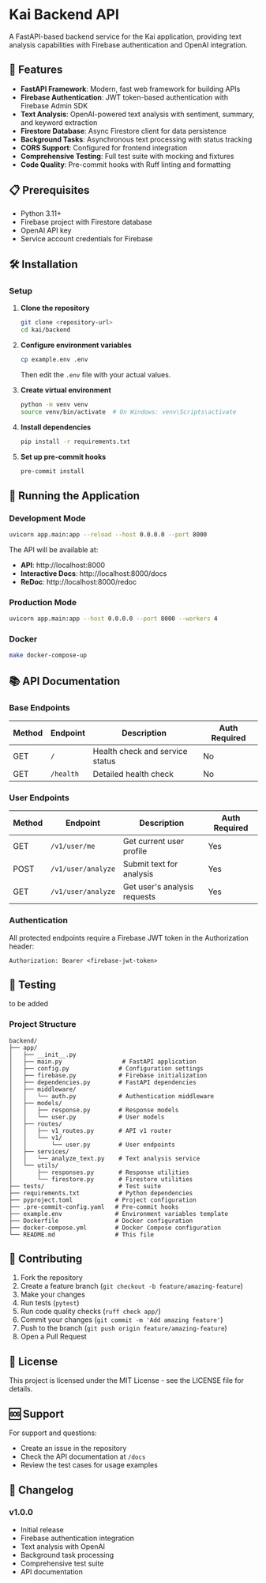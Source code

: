 # Kai Backend API

A FastAPI-based backend service for the Kai application, providing text analysis capabilities with Firebase authentication and OpenAI integration.

## 🚀 Features

- **FastAPI Framework**: Modern, fast web framework for building APIs
- **Firebase Authentication**: JWT token-based authentication with Firebase Admin SDK
- **Text Analysis**: OpenAI-powered text analysis with sentiment, summary, and keyword extraction
- **Firestore Database**: Async Firestore client for data persistence
- **Background Tasks**: Asynchronous text processing with status tracking
- **CORS Support**: Configured for frontend integration
- **Comprehensive Testing**: Full test suite with mocking and fixtures
- **Code Quality**: Pre-commit hooks with Ruff linting and formatting

## 📋 Prerequisites

- Python 3.11+
- Firebase project with Firestore database
- OpenAI API key
- Service account credentials for Firebase

## 🛠️ Installation

### Setup

1. **Clone the repository**
   ```bash
   git clone <repository-url>
   cd kai/backend
   ```

2. **Configure environment variables**
   ```bash
   cp example.env .env
   ```
   Then edit the `.env` file with your actual values.

3. **Create virtual environment**
   ```bash
   python -m venv venv
   source venv/bin/activate  # On Windows: venv\Scripts\activate
   ```

4. **Install dependencies**
   ```bash
   pip install -r requirements.txt
   ```

5. **Set up pre-commit hooks**
   ```bash
   pre-commit install
   ```

## 🚀 Running the Application

### Development Mode

```bash
uvicorn app.main:app --reload --host 0.0.0.0 --port 8000
```

The API will be available at:
- **API**: http://localhost:8000
- **Interactive Docs**: http://localhost:8000/docs
- **ReDoc**: http://localhost:8000/redoc

### Production Mode

```bash
uvicorn app.main:app --host 0.0.0.0 --port 8000 --workers 4
```

### Docker

```bash
make docker-compose-up
```

## 📚 API Documentation

### Base Endpoints

| Method | Endpoint | Description | Auth Required |
|--------|----------|-------------|---------------|
| GET | `/` | Health check and service status | No |
| GET | `/health` | Detailed health check | No |

### User Endpoints

| Method | Endpoint | Description | Auth Required |
|--------|----------|-------------|---------------|
| GET | `/v1/user/me` | Get current user profile | Yes |
| POST | `/v1/user/analyze` | Submit text for analysis | Yes |
| GET | `/v1/user/analyze` | Get user's analysis requests | Yes |

### Authentication

All protected endpoints require a Firebase JWT token in the Authorization header:

```http
Authorization: Bearer <firebase-jwt-token>
```

## 🧪 Testing
to be added

### Project Structure

```
backend/
├── app/
│   ├── __init__.py
│   ├── main.py                 # FastAPI application
│   ├── config.py              # Configuration settings
│   ├── firebase.py            # Firebase initialization
│   ├── dependencies.py        # FastAPI dependencies
│   ├── middleware/
│   │   └── auth.py            # Authentication middleware
│   ├── models/
│   │   ├── response.py        # Response models
│   │   └── user.py            # User models
│   ├── routes/
│   │   ├── v1_routes.py       # API v1 router
│   │   └── v1/
│   │       └── user.py        # User endpoints
│   ├── services/
│   │   └── analyze_text.py    # Text analysis service
│   └── utils/
│       ├── responses.py       # Response utilities
│       └── firestore.py       # Firestore utilities
├── tests/                     # Test suite
├── requirements.txt           # Python dependencies
├── pyproject.toml            # Project configuration
├── .pre-commit-config.yaml   # Pre-commit hooks
├── example.env               # Environment variables template
├── Dockerfile                # Docker configuration
├── docker-compose.yml        # Docker Compose configuration
└── README.md                 # This file
```

## 🤝 Contributing

1. Fork the repository
2. Create a feature branch (`git checkout -b feature/amazing-feature`)
3. Make your changes
4. Run tests (`pytest`)
5. Run code quality checks (`ruff check app/`)
6. Commit your changes (`git commit -m 'Add amazing feature'`)
7. Push to the branch (`git push origin feature/amazing-feature`)
8. Open a Pull Request

## 📄 License

This project is licensed under the MIT License - see the LICENSE file for details.

## 🆘 Support

For support and questions:
- Create an issue in the repository
- Check the API documentation at `/docs`
- Review the test cases for usage examples

## 🔄 Changelog

### v1.0.0
- Initial release
- Firebase authentication integration
- Text analysis with OpenAI
- Background task processing
- Comprehensive test suite
- API documentation
